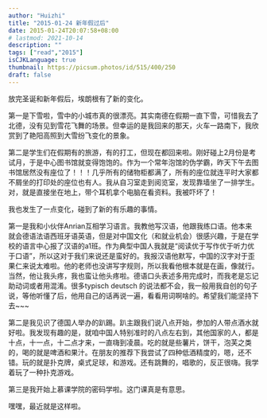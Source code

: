 ```yaml
---
author: "Huizhi"
title: "2015-01-24 新年假过后"
date: 2015-01-24T20:07:58+08:00
# lastmod: 2021-10-14
description: ""
tags: ["read","2015"]
isCJKLanguage: true
thumbnail: https://picsum.photos/id/515/400/250
draft: false
---
```



放完圣诞和新年假后，埃朗根有了新的变化。

第一是下雪啦，雪中的小城市真的很漂亮。其实南德在假期一直下雪，可惜我去了北德，没有见到雪花飞舞的场景。但幸运的是我回来的那天，火车一路南下，我欣赏到了艳阳高照到大雪纷飞变化的景象。

第二是学生们在假期有的旅游，有的打工，但现在都回来啦。刚好碰上2月份是考试月，于是中心图书馆就变得饱饱的。作为一个常年泡馆的伪学霸，昨天下午去图书馆居然没有座位了！！！几乎所有的储物柜都满了，所有的座位就连平时大家都不屑坐的打印处的座位也有人。我从自习室走到阅览室，发现靠墙坐了一排学生。对，就是直接坐在地上，带个耳机拿个电脑在看资料。我被吓坏了！

我也发生了一点变化，碰到了新的有乐趣的事情。

第一是我和小伙伴Anrian互相学习语言。我教他写汉语，他跟我练口语。他本来就会德语法语西班牙语英语，但是对中国文化（和就业机会）很感兴趣，于是在学校的语言中心报了汉语的a1班。作为典型中国人我就是“阅读优于写作优于听力优于口语”，所以这对于我们来说还是蛮好的。我报汉语他默写，中国的汉字对于歪果仁来说太难啦。他的老师也没讲写字规则，所以我看他根本就是在画，像就行。当然，他让我头疼，我也蛮让他头疼啦。德语口头表述多用完成时，而我老是忘记助动词或者用混淆。很多typisch deutsch 的说法都不会，我一般用我自创的句子说，等他听懂了后，他用自己的话再说一遍，看看用词啊啥的。希望我们能坚持下去~~~

第二是我见识了德国人举办的趴踢。趴主跟我们说八点开始，参加的人带点酒水就好啦。我发现有趣的是，就咱中国人特别准时的八点左右到，其他国家的人，都是十点，十一点，十二点才来，一直嗨到凌晨。吃的就是些薯片，饼干，泡芙之类的，喝的就是啤酒和果汁。在朋友的推荐下我尝试了四种低酒精度的，嗯，还不错。玩的就是扑克牌，桌式足球，和游戏。还有跳舞的，唱歌的，反正很嗨。我学着玩了一种扑克游戏。

第三是我开始上慕课学院的密码学啦。这门课真是有意思。

嘿嘿，最近就是这样啦。